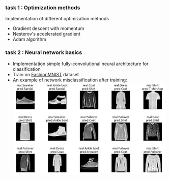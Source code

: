 ### task 1 : Optimization methods
Implementation of different optimization methods 
* Gradient descent with momentum
* Nesterov's accelerated gradient
* Adam algorithm

### task 2 : Neural network basics
* Implementation simple fully-convolutional neural architecture for classification
* Train on [FashionMNIST](https://github.com/zalandoresearch/fashion-mnist) dataset
* An example of network misclassification after training:
![](images/convolusion_classification.png)